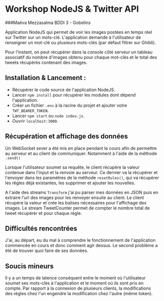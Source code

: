 # Workshop NodeJS & Twitter API
###Maëva Mezzasalma BDDI 3 - Gobelins

Application NodeJS qui permet de voir les images postées en temps réel sur Twitter sur un mots-clé.
L'application demande à l'utilisateur de renseigner un mot-clé ou plusieurs mots-clés (par défaut filtrer sur Ghibli).

Pour l'instant, on peut récupérer dans la console côté serveur un tableau associatif du nombre d'images obtenu pour chaque mot-clés et le total des tweets récupérés contenant des images.

## Installation & Lancement :
- Récupérer le code source de l'application NodeJS.
- Lancer ```npm install``` pour récupérer les modules dont dépend l'application.
- Créer un fichier ```.env``` à la racine du projet et ajouter votre ```TWT_BEARER_TOKEN```.
- Lancer ```npm start``` ou ```node index.js```.
- Ouvrir ```localhost:3000```.

## Récupération et affichage des données
Un WebSocket sever a été mis en place pendant le cours afin de permettre au serveur et au client de communiquer.
Notamment à l'aide de la méthode ```.send()```

Lorsque l'utilisateur soumet sa requête, le client récupère la valeur contenue dans l'input et la renvoie au serveur.
Ce dernier va la récupérer et l'envoyer dans les paramètres de la méthode ```resetRules()```, qui va récupérer les règles déjà existantes, les supprimer et ajouter les nouvelles.

A l'aide des streams ```Transform``` j'ai pu parser mes données en JSON puis en extraire l'url des images pour les renvoyer ensuite au client.
Le client récupère la valeur et crée les balises nécessaires pour l'affichage des images.
Le stream TweetCounter permet de compter le nombre total de tweet récupérer et pour chaque règle.

## Difficultés rencontrées
J'ai, au départ, eu du mal à comprendre le fonctionnement de l'application commencée en cours et donc comment agir dessus.
Le second problème a été de trouver quoi faire de ses données.

## Soucis mineurs
Il y a un temps de latence conséquent entre le moment où l'utilisateur soumet ses mots-clés à l'application et le moment où ils sont pris en compte.
Par rapport à la connexion de plusieurs clients, la modifications des règles chez l'un engendre la modification chez l'autre (même token).